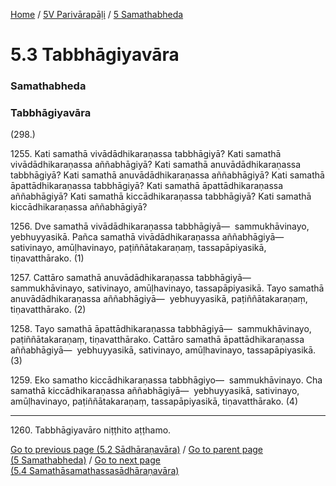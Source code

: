 
[Home](/) / [5V Parivārapāḷi](/tipitaka/5V.md) / [5 Samathabheda](/tipitaka/5V/5.md)

# 5.3 Tabbhāgiyavāra

### Samathabheda

### Tabbhāgiyavāra

(298.)

1255\. Kati samathā vivādādhikaraṇassa tabbhāgiyā? Kati samathā vivādādhikaraṇassa aññabhāgiyā? Kati samathā anuvādādhikaraṇassa tabbhāgiyā? Kati samathā anuvādādhikaraṇassa aññabhāgiyā? Kati samathā āpattādhikaraṇassa tabbhāgiyā? Kati samathā āpattādhikaraṇassa aññabhāgiyā? Kati samathā kiccādhikaraṇassa tabbhāgiyā? Kati samathā kiccādhikaraṇassa aññabhāgiyā?

1256\. Dve samathā vivādādhikaraṇassa tabbhāgiyā—  sammukhāvinayo, yebhuyyasikā. Pañca samathā vivādādhikaraṇassa aññabhāgiyā—  sativinayo, amūḷhavinayo, paṭiññātakaraṇaṃ, tassapāpiyasikā, tiṇavatthārako. (1)

1257\. Cattāro samathā anuvādādhikaraṇassa tabbhāgiyā—  sammukhāvinayo, sativinayo, amūḷhavinayo, tassapāpiyasikā. Tayo samathā anuvādādhikaraṇassa aññabhāgiyā—  yebhuyyasikā, paṭiññātakaraṇaṃ, tiṇavatthārako. (2)

1258\. Tayo samathā āpattādhikaraṇassa tabbhāgiyā—  sammukhāvinayo, paṭiññātakaraṇaṃ, tiṇavatthārako. Cattāro samathā āpattādhikaraṇassa aññabhāgiyā—  yebhuyyasikā, sativinayo, amūḷhavinayo, tassapāpiyasikā. (3)

1259\. Eko samatho kiccādhikaraṇassa tabbhāgiyo—  sammukhāvinayo. Cha samathā kiccādhikaraṇassa aññabhāgiyā—  yebhuyyasikā, sativinayo, amūḷhavinayo, paṭiññātakaraṇaṃ, tassapāpiyasikā, tiṇavatthārako. (4)

---

1260\. Tabbhāgiyavāro niṭṭhito aṭṭhamo.



[Go to previous page (5.2 Sādhāraṇavāra)](/tipitaka/5V/5/5.2.md) / [Go to parent page (5 Samathabheda)](/tipitaka/5V/5.md) / [Go to next page (5.4 Samathāsamathassasādhāraṇavāra)](/tipitaka/5V/5/5.4.md)


